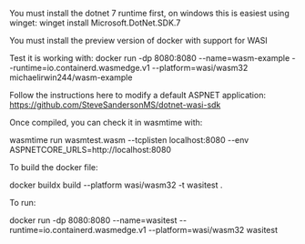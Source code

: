 You must install the dotnet 7 runtime first, on windows this is easiest using winget:
winget install Microsoft.DotNet.SDK.7

You must install the preview version of docker with support for WASI

Test it is working with:
docker run -dp 8080:8080   --name=wasm-example   --runtime=io.containerd.wasmedge.v1   --platform=wasi/wasm32   michaelirwin244/wasm-example

Follow the instructions here to modify a default ASPNET application:
https://github.com/SteveSandersonMS/dotnet-wasi-sdk

Once compiled, you can check it in wasmtime with:

wasmtime run wasmtest.wasm --tcplisten localhost:8080 --env ASPNETCORE_URLS=http://localhost:8080

To build the docker file:

docker buildx build --platform wasi/wasm32 -t wasitest .

To run:

docker run -dp 8080:8080 --name=wasitest --runtime=io.containerd.wasmedge.v1 --platform=wasi/wasm32 wasitest